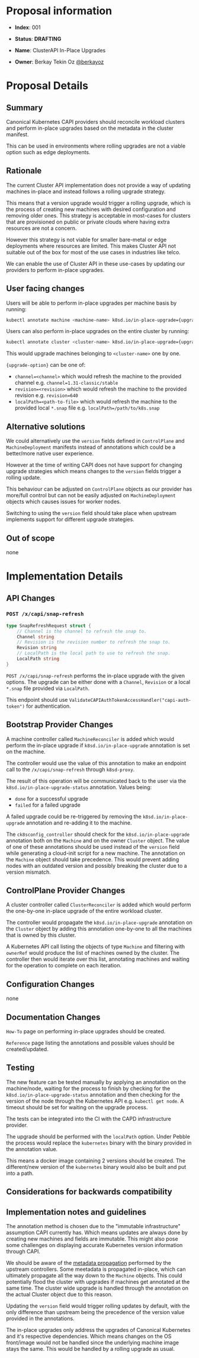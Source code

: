 <!--
To start a new proposal, create a copy of this template on this directory and
fill out the sections below.
-->

# Proposal information

<!-- Index number -->
- **Index**: 001

<!-- Status -->
- **Status**: **DRAFTING** <!-- **DRAFTING**/**ACCEPTED**/**REJECTED** -->

<!-- Short description for the feature -->
- **Name**: ClusterAPI In-Place Upgrades

<!-- Owner name and github handle -->
- **Owner**: Berkay Tekin Oz [@berkayoz](https://github.com/berkayoz) <!-- [@name](https://github.com/name) -->

# Proposal Details

## Summary
<!--
In a short paragraph, explain what the proposal is about and what problem
it is attempting to solve.
-->

Canonical Kubernetes CAPI providers should reconcile workload clusters and perform in-place upgrades based on the metadata in the cluster manifest.

This can be used in environments where rolling upgrades are not a viable option such as edge deployments.

## Rationale
<!--
This section COULD be as short or as long as needed. In the appropriate amount
of detail, you SHOULD explain how this proposal improves k8s-snap, what is the
problem it is trying to solve and how this makes the user experience better.

You can do this by describing user scenarios, and how this feature helps them.
You can also provide examples of how this feature may be used.
-->

The current Cluster API implementation does not provide a way of updating machines in-place and instead follows a rolling upgrade strategy. 

This means that a version upgrade would trigger a rolling upgrade, which is the process of creating new machines with desired configuration and removing older ones. This strategy is acceptable in most-cases for clusters that are provisioned on public or private clouds where having extra resources are not a concern.

However this strategy is not viable for smaller bare-metal or edge deployments where resources are limited. This makes Cluster API not suitable out of the box for most of the use cases in industries like telco.

We can enable the use of Cluster API in these use-cases by updating our providers to perform in-place upgrades.


## User facing changes
<!--
This section MUST describe any user-facing changes that this feature brings, if
any. If an API change is required, the affected endpoints MUST be mentioned. If
the output of any k8s command changes, the difference MUST be mentioned, with a
clear example of "before" and "after".
-->

Users will be able to perform in-place upgrades per machine basis by running:
```sh
kubectl annotate machine <machine-name> k8sd.io/in-place-upgrade={upgrade-option}
```

Users can also perform in-place upgrades on the entire cluster by running:
```sh
kubectl annotate cluster <cluster-name> k8sd.io/in-place-upgrade={upgrade-option}
```
This would upgrade machines belonging to `<cluster-name>` one by one.

`{upgrade-option}` can be one of:
* `channel=<channel>` which would refresh the machine to the provided channel e.g. `channel=1.31-classic/stable`
* `revision=<revision>` which would refresh the machine to the provided revision e.g. `revision=640`
* `localPath=<path-to-file>` which would refresh the machine to the provided local `*.snap` file e.g. `localPath=/path/to/k8s.snap`

## Alternative solutions
<!--
This section SHOULD list any possible alternative solutions that have been or
should be considered. If required, add more details about why these alternative
solutions were discarded.
-->

We could alternatively use the `version` fields defined in `ControlPlane` and `MachineDeployment` manifests instead of annotations which could be a better/more native user experience.

However at the time of writing CAPI does not have support for changing upgrade strategies which means changes to the `version` fields trigger a rolling update.

This behaviour can be adjusted on `ControlPlane` objects as our provider has more/full control but can not be easily adjusted on `MachineDeployment` objects which causes issues for worker nodes.

Switching to using the `version` field should take place when upstream implements support for different upgrade strategies.

## Out of scope
<!--
This section MUST reference any work that is out of scope for this proposal.
Out of scope items are typically unknowns that we do not yet have a clear idea
of how to solve, so we explicitly do not tackle them until we have more
information.

This section is very useful to help guide the implementation details section
below, or serve as reference for future proposals.
-->

none

# Implementation Details

## API Changes
<!--
This section MUST mention any changes to the k8sd API, or any additional API
endpoints (and messages) that are required for this proposal.

Unless there is a particularly strong reason, it is preferable to add new v2/v3
APIs endpoints instead of breaking the existing APIs, such that API clients are
not affected.
-->
### `POST /x/capi/snap-refresh`

```go
type SnapRefreshRequest struct {
	// Channel is the channel to refresh the snap to.
	Channel string
	// Revision is the revision number to refresh the snap to.
	Revision string
	// LocalPath is the local path to use to refresh the snap.
	LocalPath string
}
```

`POST /x/capi/snap-refresh` performs the in-place upgrade with the given options. The upgrade can be either done with a `Channel`, `Revision` or a local `*.snap` file provided via `LocalPath`.

This endpoint should use `ValidateCAPIAuthTokenAccessHandler("capi-auth-token")` for authentication.

## Bootstrap Provider Changes
<!--
This section MUST mention any changes to the bootstrap provider.
-->

A machine controller called `MachineReconciler` is added which would perform the in-place upgrade if `k8sd.io/in-place-upgrade` annotation is set on the machine.

The controller would use the value of this annotation to make an endpoint call to the `/x/capi/snap-refresh` through `k8sd-proxy`. 

The result of this operation will be communicated back to the user via the `k8sd.io/in-place-upgrade-status` annotation. Values being:

* `done` for a successful upgrade
* `failed` for a failed upgrade

A failed upgrade could be re-triggered by removing the `k8sd.io/in-place-upgrade` annotation and re-adding it to the machine.

The `ck8sconfig_controller` should check for the `k8sd.io/in-place-upgrade` annotation both on the `Machine` and on the owner `Cluster` object. The value of one of these annotations should be used instead of the `version` field while generating a cloud-init script for a new machine. The annotation on the `Machine` object should take precedence.
This would prevent adding nodes with an outdated version and possibly breaking the cluster due to a version mismatch.

## ControlPlane Provider Changes
<!--
This section MUST mention any changes to the controlplane provider.
-->
A cluster controller called `ClusterReconciler` is added which would perform the one-by-one in-place upgrade of the entire workload cluster. 

The controller would propagate the `k8sd.io/in-place-upgrade` annotation on the `Cluster` object by adding this annotation one-by-one to all the machines that is owned by this cluster. 

A Kubernetes API call listing the objects of type `Machine` and filtering with `ownerRef` would produce the list of machines owned by the cluster. The controller then would iterate over this list, annotating machines and waiting for the operation to complete on each iteration.


## Configuration Changes
<!--
This section MUST mention any new configuration options or service arguments
that are introduced.
-->
none

## Documentation Changes
<!--
This section MUST mention any new documentation that is required for the new
feature. Most features are expected to come with at least a How-To and an
Explanation page.

In this section, it is useful to think about any existing pages that need to be
updated (e.g. command outputs).
-->
`How-To` page on performing in-place upgrades should be created.

`Reference` page listing the annotations and possible values should be created/updated.

## Testing
<!--
This section MUST explain how the new feature will be tested.
-->
The new feature can be tested manually by applying an annotation on the machine/node, waiting for the process to finish by checking for the `k8sd.io/in-place-upgrade-status` annotation and then checking for the version of the node through the Kubernetes API e.g. `kubectl get node`. A timeout should be set for waiting on the upgrade process.

The tests can be integrated into the CI with the CAPD infrastructure provider.

The upgrade should be performed with the `localPath` option. Under Pebble the process would replace the `kubernetes` binary with the binary provided in the annotation value.

This means a docker image containing 2 versions should be created. The different/new version of the `kubernetes` binary would also be built and put into a path.


## Considerations for backwards compatibility
<!--
In this section, you MUST mention any breaking changes that are introduced by
this feature. Some examples:

- In case of deleting a database table, how do older k8sd instances handle it?
- In case of a changed API endpoint, how do existing clients handle it?
- etc
-->

## Implementation notes and guidelines
<!--
In this section, you SHOULD go into detail about how the proposal can be
implemented. If needed, link to specific parts of the code (link against
particular commits, not branches, such that any links remain valid going
forward).

This is useful as it allows the proposal owner to not be the person that
implements it.
-->

The annotation method is chosen due to the "immutable infrastructure" assumption CAPI currently has. Which means updates are always done by creating new machines and fields are immutable. This might also pose some challenges on displaying accurate Kubernetes version information through CAPI.

We should be aware of the [metadata propagation](https://cluster-api.sigs.k8s.io/developer/architecture/controllers/metadata-propagation) performed by the upstream controllers. Some meetadata is propagated in-place, which can ultimately propagate all the way down to the `Machine` objects. This could potentially flood the cluster with upgrades if machines get annotated at the same time. The cluster wide upgrade is handled through the annotation on the actual Cluster object due to this reason.

Updating the `version` field would trigger rolling updates by default, with the only difference than upstream being the precedence of the version value provided in the annotations. 

The in-place upgrades only address the upgrades of Canonical Kubernetes and it's respective dependencies. Which means changes on the OS front/image would not be handled since the underlying machine image stays the same. This would be handled by a rolling upgrade as usual.
